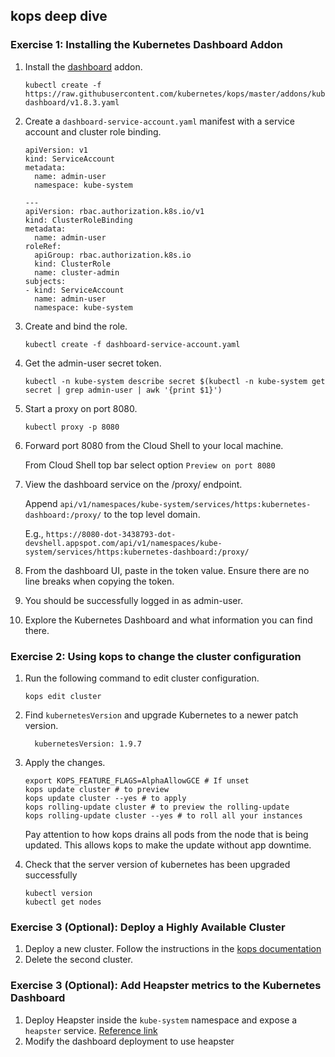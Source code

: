 ## kops deep dive

### Exercise 1: Installing the Kubernetes Dashboard Addon 

1. Install the [dashboard](https://github.com/kubernetes/dashboard) addon.
    ```
    kubectl create -f https://raw.githubusercontent.com/kubernetes/kops/master/addons/kubernetes-dashboard/v1.8.3.yaml
    ```

1. Create a `dashboard-service-account.yaml` manifest with a service account and cluster role binding.
    ```
    apiVersion: v1
    kind: ServiceAccount
    metadata:
      name: admin-user
      namespace: kube-system

    ---
    apiVersion: rbac.authorization.k8s.io/v1
    kind: ClusterRoleBinding
    metadata:
      name: admin-user
    roleRef:
      apiGroup: rbac.authorization.k8s.io
      kind: ClusterRole
      name: cluster-admin
    subjects:
    - kind: ServiceAccount
      name: admin-user
      namespace: kube-system
    ```
    
1. Create and bind the role.
    ```
    kubectl create -f dashboard-service-account.yaml
    ```

1. Get the admin-user secret token.
    ```
    kubectl -n kube-system describe secret $(kubectl -n kube-system get secret | grep admin-user | awk '{print $1}')
    ```
    
1. Start a proxy on port 8080.
    ```
    kubectl proxy -p 8080
    ```
    
1. Forward port 8080 from the Cloud Shell to your local machine. 

    From Cloud Shell top bar select option `Preview on port 8080` 

1. View the dashboard service on the /proxy/ endpoint.

    Append `api/v1/namespaces/kube-system/services/https:kubernetes-dashboard:/proxy/` to the top level domain.
    
    E.g., `https://8080-dot-3438793-dot-devshell.appspot.com/api/v1/namespaces/kube-system/services/https:kubernetes-dashboard:/proxy/`

1. From the dashboard UI, paste in the token value. Ensure there are no line breaks when copying the token.

1. You should be successfully logged in as admin-user.

1. Explore the Kubernetes Dashboard and what information you can find there.

### Exercise 2: Using kops to change the cluster configuration

1. Run the following command to edit cluster configuration.
    ```
    kops edit cluster
    ```

1. Find `kubernetesVersion` and upgrade Kubernetes to a newer patch version.
    ```
      kubernetesVersion: 1.9.7
    ```

1. Apply the changes.
    ```
    export KOPS_FEATURE_FLAGS=AlphaAllowGCE # If unset
    kops update cluster # to preview
    kops update cluster --yes # to apply
    kops rolling-update cluster # to preview the rolling-update
    kops rolling-update cluster --yes # to roll all your instances
    ```
    Pay attention to how kops drains all pods from the node that is being updated. This allows kops to make the update without app downtime.

1. Check that the server version of kubernetes has been upgraded successfully
    ```
    kubectl version
    kubectl get nodes
    ```

### Exercise 3 (Optional): Deploy a Highly Available Cluster 

1. Deploy a new cluster.  Follow the instructions in the [kops documentation](https://github.com/kubernetes/kops/blob/master/docs/high_availability.md)
1. Delete the second cluster.

### Exercise 3 (Optional): Add Heapster metrics to the Kubernetes Dashboard

1. Deploy Heapster inside the `kube-system` namespace and expose a `heapster` service. [Reference link](https://github.com/kubernetes/dashboard/wiki/Integrations)
1. Modify the dashboard deployment to use heapster
